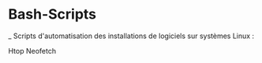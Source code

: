 # Bash-Scripts

_ Scripts d'automatisation des installations de logiciels sur systèmes Linux :

Htop
Neofetch